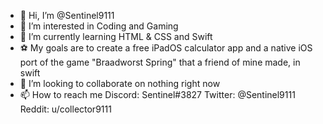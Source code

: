 - 👋 Hi, I’m @Sentinel9111
- 👀 I’m interested in Coding and Gaming
- 🌱 I’m currently learning HTML & CSS and Swift
- ⚽ My goals are to create a free iPadOS calculator app and a native iOS port of the game "Braadworst Spring" that a friend of mine made, in swift
- 💞️ I’m looking to collaborate on nothing right now
- 📫 How to reach me Discord: Sentinel#3827   Twitter: @Sentinel9111   Reddit: u/collector9111
<!---
Sentinel9111/Sentinel9111 is a ✨ special ✨ repository because its `README.md` (this file) appears on your GitHub profile.
You can click the Preview link to take a look at your changes.
--->
